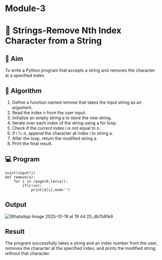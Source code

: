 # Module-3
# 🧹 Strings-Remove Nth Index Character from a String

## 🎯 Aim
To write a Python program that accepts a string and removes the character at a specified index.

## 🧠 Algorithm
1. Define a function named remove that takes the input string as an argument.
2. Read the index n from the user input.
3. Initialize an empty string a to store the new string.
4. Iterate over each index of the string using a for loop.
5. Check if the current index i is not equal to n.
6. If i != n, append the character at index i to string a.
7. After the loop, return the modified string a.
8. Print the final result.

## 💻 Program
```
n=int(input())
def remove(a):
    for i in range(0,len(a)):
        if(i!=n):
            print(a[i],end='')
```
## Output
![WhatsApp Image 2025-10-19 at 19 44 25_db7b8fe9](https://github.com/user-attachments/assets/e7c8679a-250f-416f-8593-8191812994d3)


## Result
The program successfully takes a string and an index number from the user, removes the character at the specified index, and prints the modified string without that character.
